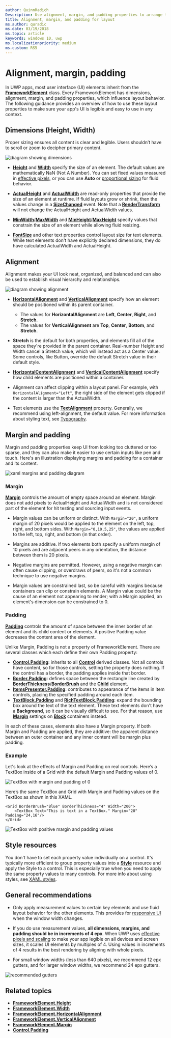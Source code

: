 ```yaml
---
author: QuinnRadich
Description: Use alignment, margin, and padding properties to arrange the layout of elements on a page.
title: Alignment, margin, and padding for layout
ms.author: quradic
ms.date: 03/19/2018
ms.topic: article
keywords: windows 10, uwp
ms.localizationpriority: medium
ms.custom: RS5
---
```

# Alignment, margin, padding

In UWP apps, most user interface (UI) elements inherit from the [**FrameworkElement**](https://docs.microsoft.com/uwp/api/Windows.UI.Xaml.FrameworkElement) class. Every FrameworkElement has dimensions, alignment, margin, and padding properties, which influence layout behavior. The following guidance provides an overview of how to use these layout properties to make sure your app's UI is legible and easy to use in any context.

## Dimensions (Height, Width)
Proper sizing ensures all content is clear and legible. Users shouldn’t have to scroll or zoom to decipher primary content.

![diagram showing dimensions](images/dimensions.svg)

- [**Height**](https://docs.microsoft.com/uwp/api/windows.ui.xaml.frameworkelement.height) and [**Width**](https://docs.microsoft.com/uwp/api/windows.ui.xaml.frameworkelement.width) specify the size of an element. The default values are mathematically NaN (Not A Number). You can set fixed values measured in [effective pixels](../basics/design-and-ui-intro.md#effective-pixels-and-scaling), or you can use **Auto** or [proportional sizing](layout-panels.md#grid) for fluid behavior.

- [**ActualHeight**](https://docs.microsoft.com/uwp/api/windows.ui.xaml.frameworkelement.actualheight) and [**ActualWidth**](https://docs.microsoft.com/uwp/api/windows.ui.xaml.frameworkelement.actualwidth) are read-only properties that provide the size of an element at runtime. If fluid layouts grow or shrink, then the values change in a [**SizeChanged**](https://docs.microsoft.com/uwp/api/windows.ui.xaml.frameworkelement.sizechanged) event. Note that a [**RenderTransform**](https://docs.microsoft.com/uwp/api/windows.ui.xaml.uielement.rendertransform) will not change the ActualHeight and ActualWidth values.

- [**MinWidth**](https://docs.microsoft.com/uwp/api/windows.ui.xaml.frameworkelement.minwidth)/[**MaxWidth**](https://docs.microsoft.com/uwp/api/windows.ui.xaml.frameworkelement.maxwidth) and [**MinHeight**](https://docs.microsoft.com/uwp/api/windows.ui.xaml.frameworkelement.minheight)/[**MaxHeight**](https://docs.microsoft.com/uwp/api/windows.ui.xaml.frameworkelement.maxheight) specify values that constrain the size of an element while allowing fluid resizing.

- [**FontSize**](https://docs.microsoft.com/uwp/api/windows.ui.xaml.controls.textblock.fontsize) and other text properties control layout size for text elements. While text elements don't have explicitly declared dimensions, they do have calculated ActualWidth and ActualHeight. 

## Alignment
Alignment makes your UI look neat, organized, and balanced and can also be used to establish visual hierarchy and relationships.

![diagram showing alignment](images/alignment.svg)

- [**HorizontalAlignment**](https://docs.microsoft.com/uwp/api/windows.ui.xaml.frameworkelement.horizontalalignment) and [**VerticalAlignment**](https://docs.microsoft.com/uwp/api/windows.ui.xaml.frameworkelement.verticalalignment) specify how an element should be positioned within its parent container.
    - The values for **HorizontalAlignment** are **Left**, **Center**, **Right**, and **Stretch**.
    - The values for **VerticalAlignment** are **Top**, **Center**, **Bottom**, and **Stretch**.

- **Stretch** is the default for both properties, and elements fill all of the space they're provided in the parent container. Real-number Height and Width cancel a Stretch value, which will instead act as a Center value. Some controls, like Button, override the default Stretch value in their default style.

- [**HorizontalContentAlignment**](https://docs.microsoft.com/uwp/api/windows.ui.xaml.controls.control.horizontalcontentalignment) and [**VerticalContentAlignment**](https://docs.microsoft.com/uwp/api/windows.ui.xaml.controls.control.verticalcontentalignment) specify how child elements are positioned within a container.

- Alignment can affect clipping within a layout panel. For example, with `HorizontalAlignment="Left"`, the right side of the element gets clipped if the content is larger than the ActualWidth.

- Text elements use the [**TextAlignment**](https://docs.microsoft.com/en-us/uwp/api/windows.ui.xaml.textalignment) property. Generally, we recommend using left-alignment, the default value. For more information about styling text, see [Typography](../style/typography.md).

## Margin and padding
Margin and padding properties keep UI from looking too cluttered or too sparse, and they can also make it easier to use certain inputs like pen and touch. Here's an illustration displaying margins and padding for a container and its content.

![xaml margins and padding diagram](images/xaml-layout-margins-padding.svg)

### Margin
[**Margin**](https://docs.microsoft.com/uwp/api/windows.ui.xaml.frameworkelement.margin) controls the amount of empty space around an element. Margin does not add pixels to ActualHeight and ActualWidth and is not considered part of the element for hit testing and sourcing input events.

- Margin values can be uniform or distinct. With `Margin="20"`, a uniform margin of 20 pixels would be applied to the element on the left, top, right, and bottom sides. With `Margin="0,10,5,25"`, the values are applied to the left, top, right, and bottom (in that order). 

- Margins are additive. If two elements both specify a uniform margin of 10 pixels and are adjacent peers in any orientation, the distance between them is 20 pixels.

- Negative margins are permitted. However, using a negative margin can often cause clipping, or overdraws of peers, so it's not a common technique to use negative margins.

- Margin values are constrained last, so be careful with margins because containers can clip or constrain elements. A Margin value could be the cause of an element not appearing to render; with a Margin applied, an element's dimension can be constrained to 0.

### Padding
[**Padding**](https://docs.microsoft.com/uwp/api/windows.ui.xaml.frameworkelement.padding) controls the amount of space between the inner border of an element and its child content or elements. A positive Padding value decreases the content area of the element. 

Unlike Margin, Padding is not a property of FrameworkElement. There are several classes which each define their own Padding property:

-   [**Control.Padding**](https://docs.microsoft.com/uwp/api/windows.ui.xaml.controls.control.padding): inherits to all [**Control**](https://docs.microsoft.com/uwp/api/windows.ui.xaml.controls) derived classes. Not all controls have content, so for those controls, setting the property does nothing. If the control has a border, the padding applies inside that border.
-   [**Border.Padding**](https://docs.microsoft.com/uwp/api/windows.ui.xaml.controls.border.padding): defines space between the rectangle line created by [**BorderThickness**](https://docs.microsoft.com/uwp/api/windows.ui.xaml.controls.border.borderthickness)/[**BorderBrush**](https://docs.microsoft.com/uwp/api/windows.ui.xaml.controls.border.borderbrush) and the [**Child**](https://docs.microsoft.com/uwp/api/windows.ui.xaml.controls.border.child) element.
-   [**ItemsPresenter.Padding**](https://docs.microsoft.com/uwp/api/windows.ui.xaml.controls.itemspresenter.padding): contributes to appearance of the items in item controls, placing the specified padding around each item.
-   [**TextBlock.Padding**](https://docs.microsoft.com/uwp/api/windows.ui.xaml.controls.textblock.padding) and [**RichTextBlock.Padding**](https://docs.microsoft.com/uwp/api/windows.ui.xaml.controls.richtextblock.padding): expand the bounding box around the text of the text element. These text elements don't have a **Background**, so it can be visually difficult to see. For that reason, use [**Margin**](https://docs.microsoft.com/uwp/api/windows.ui.xaml.documents.block.margin) settings on [**Block**](https://docs.microsoft.com/uwp/api/windows.ui.xaml.documents.block) containers instead.

In each of these cases, elements also have a Margin property. If both Margin and Padding are applied, they are additive: the apparent distance between an outer container and any inner content will be margin plus padding.

### Example
Let's look at the effects of Margin and Padding on real controls. Here’s a TextBox inside of a Grid with the default Margin and Padding values of 0.

![TextBox with margin and padding of 0](images/xaml-layout-textbox-no-margins-padding.svg)

Here’s the same TextBox and Grid with Margin and Padding values on the TextBox as shown in this XAML.

```xaml
<Grid BorderBrush="Blue" BorderThickness="4" Width="200">
    <TextBox Text="This is text in a TextBox." Margin="20" Padding="24,16"/>
</Grid>
```

![TextBox with positive margin and padding values](images/xaml-layout-textbox-with-margins-padding.svg)


## Style resources
You don't have to set each property value individually on a control. It's typically more efficient to group property values into a [**Style**](https://docs.microsoft.com/uwp/api/Windows.UI.Xaml.Style) resource and apply the Style to a control. This is especially true when you need to apply the same property values to many controls. For more info about using styles, see [XAML styles](../controls-and-patterns/xaml-styles.md).

## General recommendations
- Only apply measurement values to certain key elements and use fluid layout behavior for the other elements. This provides for [responsive UI](responsive-design.md) when the window width changes.

- If you do use measurement values, **all dimensions, margins, and padding should be in increments of 4 epx**. When UWP uses [effective pixels and scaling](../basics/design-and-ui-intro.md#effective-pixels-and-scaling) to make your app legible on all devices and screen sizes, it scales UI elements by multiples of 4. Using values in increments of 4 results in the best rendering by aligning with whole pixels.

- For small window widths (less than 640 pixels), we recommend 12 epx gutters, and for larger window widths, we recommend 24 epx gutters.

![recommended gutters](images/12-gutter.svg)

## Related topics
* [**FrameworkElement.Height**](https://docs.microsoft.com/uwp/api/windows.ui.xaml.frameworkelement.height)
* [**FrameworkElement.Width**](https://docs.microsoft.com/uwp/api/windows.ui.xaml.frameworkelement.width)
* [**FrameworkElement.HorizontalAlignment**](https://docs.microsoft.com/uwp/api/windows.ui.xaml.frameworkelement.horizontalalignment)
* [**FrameworkElement.VerticalAlignment**](https://docs.microsoft.com/uwp/api/windows.ui.xaml.frameworkelement.verticalalignment)
* [**FrameworkElement.Margin**](https://docs.microsoft.com/uwp/api/windows.ui.xaml.frameworkelement.margin)
* [**Control.Padding**](https://docs.microsoft.com/uwp/api/windows.ui.xaml.controls.control.padding)
